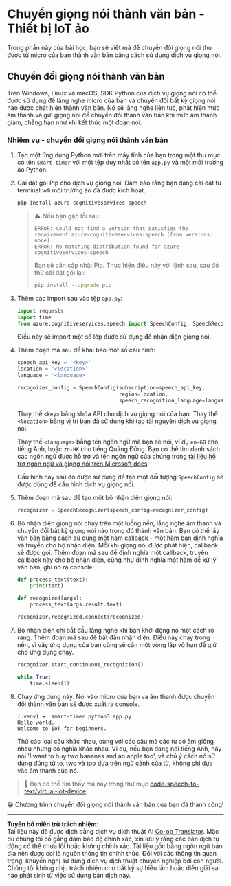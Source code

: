 <!--
CO_OP_TRANSLATOR_METADATA:
{
  "original_hash": "c0550b254b9ba2539baf1e6bb5fc05f8",
  "translation_date": "2025-08-27T23:27:45+00:00",
  "source_file": "6-consumer/lessons/1-speech-recognition/virtual-device-speech-to-text.md",
  "language_code": "vi"
}
-->
# Chuyển giọng nói thành văn bản - Thiết bị IoT ảo

Trong phần này của bài học, bạn sẽ viết mã để chuyển đổi giọng nói thu được từ micro của bạn thành văn bản bằng cách sử dụng dịch vụ giọng nói.

## Chuyển đổi giọng nói thành văn bản

Trên Windows, Linux và macOS, SDK Python của dịch vụ giọng nói có thể được sử dụng để lắng nghe micro của bạn và chuyển đổi bất kỳ giọng nói nào được phát hiện thành văn bản. Nó sẽ lắng nghe liên tục, phát hiện mức âm thanh và gửi giọng nói để chuyển đổi thành văn bản khi mức âm thanh giảm, chẳng hạn như khi kết thúc một đoạn nói.

### Nhiệm vụ - chuyển đổi giọng nói thành văn bản

1. Tạo một ứng dụng Python mới trên máy tính của bạn trong một thư mục có tên `smart-timer` với một tệp duy nhất có tên `app.py` và một môi trường ảo Python.

1. Cài đặt gói Pip cho dịch vụ giọng nói. Đảm bảo rằng bạn đang cài đặt từ terminal với môi trường ảo đã được kích hoạt.

    ```sh
    pip install azure-cognitiveservices-speech
    ```

    > ⚠️ Nếu bạn gặp lỗi sau:
    >
    > ```output
    > ERROR: Could not find a version that satisfies the requirement azure-cognitiveservices-speech (from versions: none)
    > ERROR: No matching distribution found for azure-cognitiveservices-speech
    > ```
    >
    > Bạn sẽ cần cập nhật Pip. Thực hiện điều này với lệnh sau, sau đó thử cài đặt gói lại:
    >
    > ```sh
    > pip install --upgrade pip
    > ```

1. Thêm các import sau vào tệp `app.py`:

    ```python
    import requests
    import time
    from azure.cognitiveservices.speech import SpeechConfig, SpeechRecognizer
    ```

    Điều này sẽ import một số lớp được sử dụng để nhận diện giọng nói.

1. Thêm đoạn mã sau để khai báo một số cấu hình:

    ```python
    speech_api_key = '<key>'
    location = '<location>'
    language = '<language>'

    recognizer_config = SpeechConfig(subscription=speech_api_key,
                                     region=location,
                                     speech_recognition_language=language)
    ```

    Thay thế `<key>` bằng khóa API cho dịch vụ giọng nói của bạn. Thay thế `<location>` bằng vị trí bạn đã sử dụng khi tạo tài nguyên dịch vụ giọng nói.

    Thay thế `<language>` bằng tên ngôn ngữ mà bạn sẽ nói, ví dụ `en-GB` cho tiếng Anh, hoặc `zn-HK` cho tiếng Quảng Đông. Bạn có thể tìm danh sách các ngôn ngữ được hỗ trợ và tên ngôn ngữ của chúng trong [tài liệu hỗ trợ ngôn ngữ và giọng nói trên Microsoft docs](https://docs.microsoft.com/azure/cognitive-services/speech-service/language-support?WT.mc_id=academic-17441-jabenn#speech-to-text).

    Cấu hình này sau đó được sử dụng để tạo một đối tượng `SpeechConfig` sẽ được dùng để cấu hình dịch vụ giọng nói.

1. Thêm đoạn mã sau để tạo một bộ nhận diện giọng nói:

    ```python
    recognizer = SpeechRecognizer(speech_config=recognizer_config)
    ```

1. Bộ nhận diện giọng nói chạy trên một luồng nền, lắng nghe âm thanh và chuyển đổi bất kỳ giọng nói nào trong đó thành văn bản. Bạn có thể lấy văn bản bằng cách sử dụng một hàm callback - một hàm bạn định nghĩa và truyền cho bộ nhận diện. Mỗi khi giọng nói được phát hiện, callback sẽ được gọi. Thêm đoạn mã sau để định nghĩa một callback, truyền callback này cho bộ nhận diện, cũng như định nghĩa một hàm để xử lý văn bản, ghi nó ra console:

    ```python
    def process_text(text):
        print(text)

    def recognized(args):
        process_text(args.result.text)
    
    recognizer.recognized.connect(recognized)
    ```

1. Bộ nhận diện chỉ bắt đầu lắng nghe khi bạn khởi động nó một cách rõ ràng. Thêm đoạn mã sau để bắt đầu nhận diện. Điều này chạy trong nền, vì vậy ứng dụng của bạn cũng sẽ cần một vòng lặp vô hạn để giữ cho ứng dụng chạy.

    ```python
    recognizer.start_continuous_recognition()

    while True:
        time.sleep(1)
    ```

1. Chạy ứng dụng này. Nói vào micro của bạn và âm thanh được chuyển đổi thành văn bản sẽ được xuất ra console.

    ```output
    (.venv) ➜  smart-timer python3 app.py
    Hello world.
    Welcome to IoT for beginners.
    ```

    Thử các loại câu khác nhau, cùng với các câu mà các từ có âm giống nhau nhưng có nghĩa khác nhau. Ví dụ, nếu bạn đang nói tiếng Anh, hãy nói 'I want to buy two bananas and an apple too', và chú ý cách nó sử dụng đúng từ to, two và too dựa trên ngữ cảnh của từ, không chỉ dựa vào âm thanh của nó.

> 💁 Bạn có thể tìm thấy mã này trong thư mục [code-speech-to-text/virtual-iot-device](../../../../../6-consumer/lessons/1-speech-recognition/code-speech-to-text/virtual-iot-device).

😀 Chương trình chuyển đổi giọng nói thành văn bản của bạn đã thành công!

---

**Tuyên bố miễn trừ trách nhiệm**:  
Tài liệu này đã được dịch bằng dịch vụ dịch thuật AI [Co-op Translator](https://github.com/Azure/co-op-translator). Mặc dù chúng tôi cố gắng đảm bảo độ chính xác, xin lưu ý rằng các bản dịch tự động có thể chứa lỗi hoặc không chính xác. Tài liệu gốc bằng ngôn ngữ bản địa nên được coi là nguồn thông tin chính thức. Đối với các thông tin quan trọng, khuyến nghị sử dụng dịch vụ dịch thuật chuyên nghiệp bởi con người. Chúng tôi không chịu trách nhiệm cho bất kỳ sự hiểu lầm hoặc diễn giải sai nào phát sinh từ việc sử dụng bản dịch này.